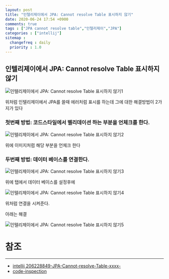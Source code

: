 ```yaml
---
layout: post
title: "인텔리제이에서 JPA: Cannot resolve Table 표시하지 않기"
date: 2020-06-24 17:54 +0900
comments: true
tags : ["JPA cannot resolve table","인텔리제이","JPA"]
categories : ["intellij"]
sitemap :
  changefreq : daily
  priority : 1.0
---
```

## 인텔리제이에서 JPA: Cannot resolve Table 표시하지 않기

![인텔리제이에서 JPA: Cannot resolve Table 표시하지 않기1](https://sejoung.github.io/images/2020_06_24_01.png)

위처럼 인텔리제이에서 JPA를 쓸때 에러처럼 표시를 하는데 그에 대한 해결방법이 2가지가 있다

### 첫번째 방법: 코드스타일에서 벨리데이션 하는 부분을 언체크를 한다.

![인텔리제이에서 JPA: Cannot resolve Table 표시하지 않기2](https://sejoung.github.io/images/2020_06_24_02.png)

위에 이미지처럼 해당 부분을 언체크 한다



### 두번째 방법: 데이터 베이스를 연결한다.

![인텔리제이에서 JPA: Cannot resolve Table 표시하지 않기3](https://sejoung.github.io/images/2020_06_24_03.png)

위에 탭에서 데이터 베이스를 설정후에

![인텔리제이에서 JPA: Cannot resolve Table 표시하지 않기4](https://sejoung.github.io/images/2020_06_24_04.png)

위처럼 연결을 시켜준다.


아래는 해결

![인텔리제이에서 JPA: Cannot resolve Table 표시하지 않기5](https://sejoung.github.io/images/2020_06_24_05.png)


# 참조 
-----
* [intellij 206228849-JPA-Cannot-resolve-Table-xxxx-](https://intellij-support.jetbrains.com/hc/en-us/community/posts/206228849-JPA-Cannot-resolve-Table-xxxx-)
* [code-inspection](https://www.jetbrains.com/help/idea/code-inspection.html)

